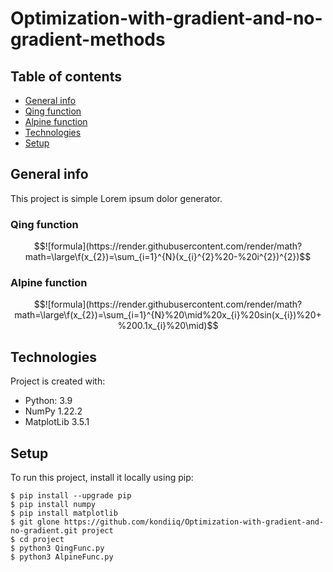 # Optimization-with-gradient-and-no-gradient-methods

## Table of contents
* [General info](#general-info)
* [Qing function](#Qing-function)
* [Alpine function](#Alpine-function)
* [Technologies](#technologies)
* [Setup](#setup)

## General info
This project is simple Lorem ipsum dolor generator.

### Qing function

```math
![formula](https://render.githubusercontent.com/render/math?math=\large\f(x_{2})=\sum_{i=1}^{N}(x_{i}^{2}%20-%20i^{2})^{2})
```

### Alpine function
	
```math
![formula](https://render.githubusercontent.com/render/math?math=\large\f(x_{2})=\sum_{i=1}^{N}%20\mid%20x_{i}%20sin(x_{i})%20+%200.1x_{i}%20\mid)
```

## Technologies
Project is created with:
* Python: 3.9
* NumPy 1.22.2
* MatplotLib 3.5.1
	
## Setup
To run this project, install it locally using pip:

```
$ pip install --upgrade pip
$ pip install numpy
$ pip install matplotlib
$ git glone https://github.com/kondiiq/Optimization-with-gradient-and-no-gradient.git project
$ cd project
$ python3 QingFunc.py 
$ python3 AlpineFunc.py 
```